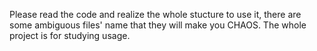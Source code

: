 Please read the code and realize the whole stucture to use it, there are some ambiguous files' name that they will make you CHAOS.
The whole project is for studying usage.
